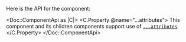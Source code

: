 Here is the API for the component:

<Doc::ComponentApi as |C|>
  <C.Property @name="...attributes">
    This component and its children components support use of [`...attributes`](https://guides.emberjs.com/release/in-depth-topics/patterns-for-components/#toc_attribute-ordering).
  </C.Property>
</Doc::ComponentApi>